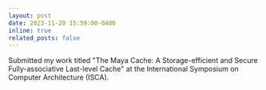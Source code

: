 ```yaml
---
layout: post
date: 2023-11-20 15:59:00-0400
inline: true
related_posts: false
---
```


Submitted my work titled "The Maya Cache: A Storage-efficient and Secure Fully-associative Last-level Cache" at the International Symposium on Computer Architecture (ISCA).
